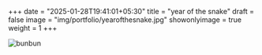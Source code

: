 +++
date = "2025-01-28T19:41:01+05:30"
title = "year of the snake"
draft = false
image = "img/portfolio/yearofthesnake.jpg"
showonlyimage = true
weight = 1
+++

![bunbun](/img/portfolio/yearofthesnake.jpg)
